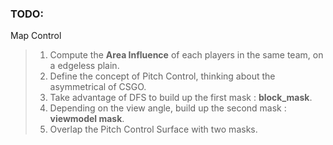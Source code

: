### TODO:

Map Control
>
> 1. Compute the **Area Influence** of each players in the same team, on a edgeless plain.
> 2. Define the concept of Pitch Control, thinking about the asymmetrical of CSGO.
> 3. Take advantage of DFS to build up the first mask : **block_mask**.
> 4. Depending on the view angle, build up the second mask : **viewmodel mask**.
> 5. Overlap the Pitch Control Surface with two masks.